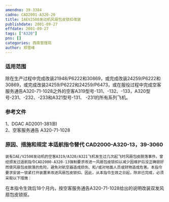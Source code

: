 ```yaml
---
amendno: 39-3384  
cadno: CAD2001-A320-20  
title: IAEV2500发动机风扇包皮锁扣改装  
publishdate: 2001-09-27  
effdate: 2001-09-27  
tags: ["A320"]  
pns: []  
categories: 西南管理局  
author: 郑雪峰  
---
```

  
### 适用范围  
除在生产过程中完成改装21948/P6222和30869，或完成改装24259/P6222和30869，或完成改装24259/P6222和24259/P6473，或在服役过程中完成空客服务通告A320-71-1028之外的空客A319型号-131、-132、-133，A320型号-231、-232、-233和A321型号-131、 -231的所有系列飞机。  
  
<!--more-->  
### 参考文件  
1、DGAC AD2001-381(B)  
2、空客服务通告 A320-71-1028  
  
### 原因、措施和规定 本适航指令替代 CAD2000-A320-13，39-3060  
    装有IAE/V2500发动机的空客A319/A320/A321飞机发生过几次起飞时风扇包皮脱落事件。曾经颁发过适航指令CAD2000-A320-13强制要求改进一风扇包皮锁扣以减少因维护后没正确锁好而使风扇包皮脱落的危险，避免对航空器造成损伤、和/或对地面人员或财物造成危害。本指令要求安装一锁紧打开装置来改进风扇包皮锁扣。因此，从本指令生效之日起，除非已完成，必须采取以下措施：  
  
在本指令生效后18个月内，按空客服务通告A320-71-1028给出的说明改装双发风扇包皮锁抠。  
